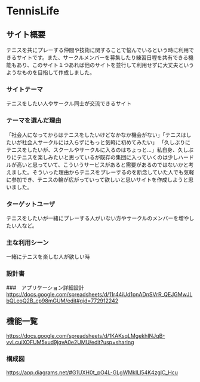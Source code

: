 # TennisLife

## サイト概要
テニスを共にプレーする仲間や技術に関することで悩んでいるという時に利用できるサイトです。また、サークルメンバーを募集したり練習日程を共有できる機能もあり、このサイト１つあれば他のサイトを並行して利用せずに大丈夫というようなものを目指して作成しました。

### サイトテーマ
テニスをしたい人やサークル同士が交流できるサイト

### テーマを選んだ理由
「社会人になってからはテニスをしたいけどなかなか機会がない」「テニスはしたいが社会人サークルには入らずにもっと気軽に初めてみたい」 「久しぶりにテニスをしたいが、スクールやサークルに入るのはちょっと…」私自身、久しぶりにテニスを楽しみたいと思っているが既存の集団に入っていくのは少しハードルが高いと思っていて、こういうサービスがあると需要があるのではないかと考えました。そういった理由からテニスをプレーするのを断念していた人でも気軽に参加でき、テニスの輪が広がっていって欲しいと思いサイトを作成しようと思いました。

### ターゲットユーザ
テニスをしたいが一緒にプレーする人がいない方やサークルのメンバーを増やしたい人など。

### 主な利用シーン
一緒にテニスを楽しむ人が欲しい時

### 設計書

###　アプリケーション詳細設計
<https://docs.google.com/spreadsheets/d/11r44iUd1pnADnSVrR_QEJGMwJLbQLeoQ2B_cp98mGUM/edit#gid=772912242>

## 機能一覧
<https://docs.google.com/spreadsheets/d/1KAKsqLMgekhINJqB-vvLcuiXOFUM5xud9jqvA0e2UMU/edit?usp=sharing>

### 構成図
<https://app.diagrams.net/#G1UXH0t_pO4L-GLgWMkILl54K4zglC_Hcu>
